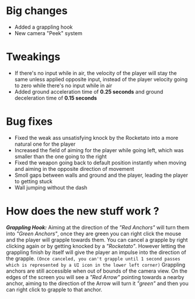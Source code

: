 # **Big changes**
- Added a grappling hook
- New camera "Peek" system
# **Tweakings**
- If there's no input while in air, the velocity of the player will stay the same unless applied opposite input, instead of the player velocity going to zero while there's no input while in air
- Added ground acceleration time of **0.25 seconds** and ground deceleration time of **0.15 seconds**

# **Bug fixes**
- Fixed the weak ass unsatisfying knock by the Rocketato into a more natural one for the player
- Increased the field of aiming for the player while going left, which was smaller than the one going to the right
- Fixed the weapon going back to default position instantly when moving and aiming in the opposite direction of movement
- Smoll gaps between walls and ground and the player, leading the player to getting stuck
- Wall jumping without the dash


# **How does the new stuff work ?**
***Grappling Hook:***
Aiming at the direction of the *"Red Anchors"* will turn them into *"Green Anchors"*, once they are green you can right click the mouse and the player will grapple towards them. 
You can cancel a grapple by right clicking again or by getting knocked by a *"Rocketato"*. However letting the grappling finish by itself will give the player an impulse into the direction of the grapple. `(Once canceled, you can't grapple until 1 second passes which is represented by a UI icon in the lower left corner)`
Grappling anchors are still accessible when out of bounds of the camera view. On the edges of the screen you will see a *"Red Arrow"* pointing towards a nearby anchor, aiming to the direction of the Arrow will turn it *"green"* and then you can right click to grapple to that anchor.
